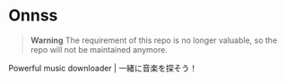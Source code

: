# Onnss

> **Warning**
> The requirement of this repo is no longer valuable, so the repo will not be maintained anymore.

 Powerful music downloader | 一緒に音楽を探そう！
